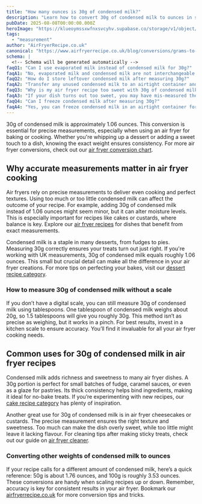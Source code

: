 ```yaml
---
title: "How many ounces is 30g of condensed milk?"
description: "Learn how to convert 30g of condensed milk to ounces in seconds. Perfect for air fryer recipes and precise baking measurements."
pubDate: 2025-08-08T00:00:00.000Z
heroImage: "https://klueoymssxwfnxsvcyhv.supabase.co/storage/v1/object/public/Shmucket/how-many-ounces-is-30g-of-condensed-milk.webp"
tags:
  - "measurement"
author: "AirFryerRecipe.co.uk"
canonical: "https://www.airfryerrecipe.co.uk/blog/conversions/grams-to-ounces/how-many-ounces-is-30g-of-condensed-milk"
schema: |
  <!-- Schema will be generated automatically -->
faqQ1: "Can I use evaporated milk instead of condensed milk for 30g?"
faqA1: "No, evaporated milk and condensed milk are not interchangeable. Condensed milk is sweetened, while evaporated milk is unsweetened. Using evaporated milk in place of 30g of condensed milk will alter the sweetness and texture of your recipe."
faqQ2: "How do I store leftover condensed milk after measuring 30g?"
faqA2: "Transfer any unused condensed milk to an airtight container and refrigerate. It will keep for up to two weeks. Make sure to check for spoilage before using it again in your air fryer recipes."
faqQ3: "Why is my air fryer recipe too sweet with 30g of condensed milk?"
faqA3: "If your dish turns out too sweet, you may have mis-measured the condensed milk. Double-check your conversions or reduce the amount slightly. Air fryers intensify flavours, so a little goes a long way."
faqQ4: "Can I freeze condensed milk after measuring 30g?"
faqA4: "Yes, you can freeze condensed milk in an airtight container for up to three months. Thaw it in the fridge before using it in your air fryer recipes. Stir well to restore its smooth consistency."
---
```

<p>30g of condensed milk is approximately 1.06 ounces. This conversion is essential for precise measurements, especially when using an air fryer for baking or cooking. Whether you're whipping up a dessert or adding a sweet touch to a dish, knowing the exact weight ensures consistency. For more air fryer conversions, check out our <a href=https://www.airfryerrecipe.co.uk/air-fryer-conversion-chart>air fryer conversion chart</a>.</p>  

<h2>Why accurate measurements matter in air fryer cooking</h2>  
<p>Air fryers rely on precise measurements to deliver even cooking and perfect textures. Using too much or too little condensed milk can affect the outcome of your recipe. For example, adding 30g of condensed milk instead of 1.06 ounces might seem minor, but it can alter moisture levels. This is especially important for recipes like cakes or custards, where balance is key. Explore our <a href=https://www.airfryerrecipe.co.uk/recipes>air fryer recipes</a> for dishes that benefit from exact measurements.</p>  

<p>Condensed milk is a staple in many desserts, from fudges to pies. Measuring 30g correctly ensures your treats turn out just right. If you're working with UK measurements, 30g of condensed milk equals roughly 1.06 ounces. This small but crucial detail can make all the difference in your air fryer creations. For more tips on perfecting your bakes, visit our <a href=https://www.airfryerrecipe.co.uk/recipe-category/dessert>dessert recipe category</a>.</p>  

<h3>How to measure 30g of condensed milk without a scale</h3>  
<p>If you don’t have a digital scale, you can still measure 30g of condensed milk using tablespoons. One tablespoon of condensed milk weighs about 20g, so 1.5 tablespoons will give you roughly 30g. This method isn’t as precise as weighing, but it works in a pinch. For best results, invest in a kitchen scale to ensure accuracy. You’ll find it invaluable for all your air fryer cooking needs.</p>  

<h2>Common uses for 30g of condensed milk in air fryer recipes</h2>  
<p>Condensed milk adds richness and sweetness to many air fryer dishes. A 30g portion is perfect for small batches of fudge, caramel sauces, or even as a glaze for pastries. Its thick consistency helps bind ingredients, making it ideal for no-bake treats. If you’re experimenting with new recipes, our <a href=https://www.airfryerrecipe.co.uk/recipe-category/cakes>cake recipe category</a> has plenty of inspiration.</p>  

<p>Another great use for 30g of condensed milk is in air fryer cheesecakes or custards. The precise measurement ensures the right texture and sweetness. Too much can make the dish overly sweet, while too little might leave it lacking flavour. For cleaning tips after making sticky treats, check out our guide on <a href=https://www.airfryerrecipe.co.uk/air-fryer-cleaner>air fryer cleaner</a>.</p>  

<h3>Converting other weights of condensed milk to ounces</h3>  
<p>If your recipe calls for a different amount of condensed milk, here’s a quick reference: 50g is about 1.76 ounces, and 100g is roughly 3.53 ounces. These conversions are handy when scaling recipes up or down. Remember, accuracy is key for consistent results in your air fryer. Bookmark our <a href=https://www.airfryerrecipe.co.uk>airfryerrecipe.co.uk</a> for more conversion tips and tricks.</p>
